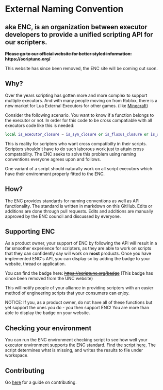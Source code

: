 # External Naming Convention
aka ENC, is an organization between executor developers to provide a unified scripting API for our scripters.
---
~~**Please go to our official website for better styled information: https://scriptunc.org/**~~

This website has since been removed, the ENC site will be coming out soon.

## Why?
Over the years scripting has gotten more and more complex to support multiple executors. And with many people moving on from Roblox, there is a new market for Lua External Executors for other games. (like [Minecraft](https://elysium.wtf/))

Consider the following scenario. You want to know if a function belongs to the executor or not. In order for this code to be cross compatiable with all executors code like this is needed:
```lua
local is_executor_closure = is_syn_closure or is_fluxus_closure or is_sentinel_closure or is_krnl_closure or is_proto_closure or is_calamari_closure or is_electron_closure or is_elysian_closure
```
This is reality for scripters who want cross compatibilty in their scripts. Scripters shouldn't have to do such laborous work just to attain cross compatability. The ENC seeks to solve this problem using naming conventions everyone agrees upon and follows.

One variant of a script should naturally work on all script executors which have their environment properly fitted to the ENC. 

## How?
The ENC provides standards for naming conventions as well as API functionality. The standard is written in markdown on this GitHub. Edits or additions are done through pull requests. Edits and additions are manually approved by the ENC council and discussed by everyone.

## Supporting ENC
As a product owner, your support of ENC by following the API will result in a far smoother experience for scripters, as they are able to work on scripts that they can confidently say will work on **most** products. Once you have implemented ENC's API, you can display so by adding the badge to your website, thread or application.

You can find the badge here: ~~https://scriptunc.org/badge~~
(This badge has since been removed from the UNC website)

This will notify people of your alliance in providing scripters with an easier method of engineering scripts that your consumers can enjoy.

NOTICE: If you, as a product owner, do not have all of these functions but yet support the ones you do - you then support ENC! You are more than able to display the badge on your website.

## Checking your environment

You can run the ENC environment checking script to see how well your executor environment supports the ENC standard. Find the script [here.](ENCCheckEnv.lua) The script determines what is missing, and writes the results to file under workspace.

## Contributing
Go [here](CONTRIBUTING.md) for a guide on contributing.
